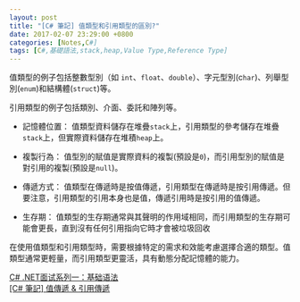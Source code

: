 ```yaml
---
layout: post
title: "[C# 筆記] 值類型和引用類型的區別?"
date: 2017-02-07 23:29:00 +0800
categories: [Notes,C#]
tags: [C#,基礎語法,stack,heap,Value Type,Reference Type]
---
```


值類型的例子包括整數型別（如 `int`、`float`、`double`）、字元型別(c`har`)、列舉型別(`enum`)和結構體(`struct`)等。       

引用類型的例子包括類別、介面、委託和陣列等。


- 記憶體位置： 值類型資料儲存在堆疊`stack`上，引用類型的參考儲存在堆疊`stack`上，但實際資料儲存在堆積`heap`上。

- 複製行為： 值型別的賦值是實際資料的複製(預設是`0`)，而引用型別的賦值是對引用的複製(預設是`null`)。

- 傳遞方式： 值類型在傳遞時是按值傳遞，引用類型在傳遞時是按引用傳遞。但要注意，引用類型的引用本身也是值，傳遞引用時是按引用的值傳遞。

- 生存期： 值類型的生存期通常與其聲明的作用域相同，而引用類型的生存期可能會更長，直到沒有任何引用指向它時才會被垃圾回收


在使用值類型和引用類型時，需要根據特定的需求和效能考慮選擇合適的類型。值類型通常更輕量，而引用類型更靈活，具有動態分配記憶體的能力。        


[C# .NET面试系列一：基础语法](https://cloud.tencent.com/developer/article/2394466)      
[[C# 筆記] 值傳遞 & 引用傳遞](https://riivalin.github.io/posts/2011/01/valuetype-referencetype/)